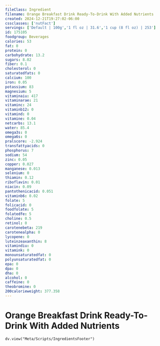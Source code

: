 ```yaml
---
fileClass: Ingredient
filename: Orange Breakfast Drink Ready-To-Drink With Added Nutrients
created: 2024-12-21T19:27:02-06:00
cssclasses: ['nutFact']
servings: ['Default | 100g','1 fl oz | 31.6','1 cup (8 fl oz) | 253']
id: 175105
foodgroup: Beverages
calories: 53
fat: 0
protein: 0
carbohydrate: 13.2
sugars: 8.02
fiber: 0.1
cholesterol: 0
saturatedfats: 0
calcium: 100
iron: 0.05
potassium: 83
magnesium: 5
vitaminaiu: 417
vitaminarae: 21
vitaminc: 24
vitaminb12: 0
vitamind: 0
vitamine: 0.04
netcarbs: 13.1
water: 85.4
omega3s: 0
omega6s: 0
pralscore: -2.924
transfattyacids: 0
phosphorus: 7
sodium: 54
zinc: 0.05
copper: 0.027
manganese: 0.013
selenium: 0
thiamin: 0.12
riboflavin: 0.01
niacin: 0.09
pantothenicacid: 0.051
vitaminb6: 0.02
folate: 5
folicacid: 0
foodfolate: 5
folatedfe: 5
choline: 0.5
retinol: 0
carotenebeta: 219
carotenealpha: 0
lycopene: 0
luteinzeaxanthin: 8
vitamindiu: 0
vitamink: 0
monounsaturatedfat: 0
polyunsaturatedfat: 0
epa: 0
dpa: 0
dha: 0
alcohol: 0
caffeine: 0
theobromine: 0
200calorieweight: 377.358
---
```


# Orange Breakfast Drink Ready-To-Drink With Added Nutrients

```dataviewjs
dv.view("Meta/Scripts/IngredientsFooter")
```